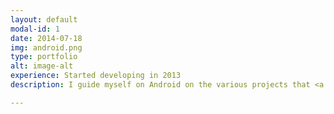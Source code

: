 ```yaml
---
layout: default
modal-id: 1
date: 2014-07-18
img: android.png
type: portfolio
alt: image-alt
experience: Started developing in 2013
description: I guide myself on Android on the various projects that <a href="https://github.com/JakeWharton">Jake Wharton</a> publishes to the open source commit. <br/> Libraries that I normally work are <b> Retrofit /</b>, <b>Otto</b> and <b> okhttp </b>.

---
```

